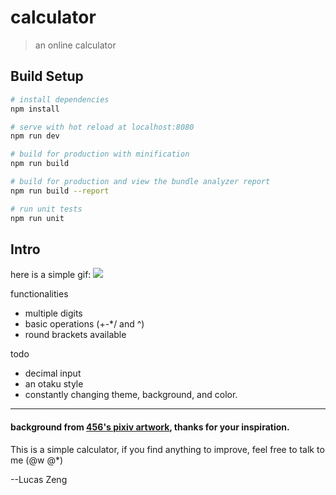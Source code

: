 # calculator

> an online calculator

## Build Setup

``` bash
# install dependencies
npm install

# serve with hot reload at localhost:8080
npm run dev

# build for production with minification
npm run build

# build for production and view the bundle analyzer report
npm run build --report

# run unit tests
npm run unit

```
## Intro
here is a simple gif:
<img src="http://lucalculator.s3-website-us-west-2.amazonaws.com/static/image/calculator_screenshot.gif"/>


functionalities
- multiple digits
- basic operations (+-*/ and ^)
- round brackets available

todo
- decimal input
- an otaku style
- constantly changing theme, background, and color.
---
#### background from [456's pixiv artwork](https://www.pixiv.net/member_illust.php?mode=medium&illust_id=67680937), thanks for your inspiration.

This is a simple calculator, if you find anything to improve, feel free to talk to me (@w @*)

--Lucas Zeng
